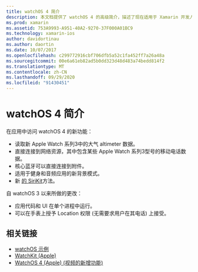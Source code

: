 ```yaml
---
title: watchOS 4 简介
description: 本文档提供了 watchOS 4 的高级简介，描述了现在适用于 Xamarin 开发人员的新功能。
ms.prod: xamarin
ms.assetid: 753A9993-A951-40A2-9270-37F000A01BC9
ms.technology: xamarin-ios
author: davidortinau
ms.author: daortin
ms.date: 10/07/2017
ms.openlocfilehash: c299772916cbf706dfb5a52c1fa452ff7a26a48a
ms.sourcegitcommit: 00e6a61eb82ad5b0dd323d48d483a74bedd814f2
ms.translationtype: MT
ms.contentlocale: zh-CN
ms.lasthandoff: 09/29/2020
ms.locfileid: "91430451"
---
```

# <a name="introduction-to-watchos-4"></a>watchOS 4 简介

在应用中访问 watchOS 4 的新功能：

* 读取新 Apple Watch 系列3中的大气 altimeter 数据。
* 直接连接到网络资源，其中包含某些 Apple Watch 系列3型号的移动电话数据。
* 核心蓝牙可以直接连接到附件。
* 适用于健身和音频应用的新背景模式。
* 新 [的 SiriKit](~/ios/platform/introduction-to-ios11/sirikit.md)方法。

自 watchOS 3 以来所做的更改：

* 应用代码和 UI 在单个进程中运行。
* 可以在手表上授予 Location 权限 (无需要求用户在其电话) 上接受。

## <a name="related-links"></a>相关链接

* [watchOS 示例](/samples/browse/?products=xamarin&term=Xamarin.iOS%2bwatchOS)
* [WatchKit (Apple) ](https://developer.apple.com/documentation/watchkit)
* [WatchOS 4 (Apple)  (视频的新增功能) ](https://developer.apple.com/videos/play/wwdc2017/205/)